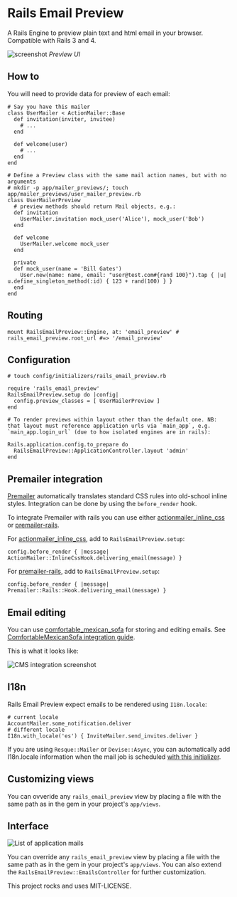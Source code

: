 Rails Email Preview 
================================

A Rails Engine to preview plain text and html email in your browser. Compatible with Rails 3 and 4.

![screenshot](http://screencloud.net//img/screenshots/749d6c6a84b5d79b436ad627902944a8.png)
*Preview UI*

How to
-----

You will need to provide data for preview of each email:

    # Say you have this mailer
    class UserMailer < ActionMailer::Base
      def invitation(inviter, invitee)
        # ...
      end

      def welcome(user)
        # ...
      end
    end

    # Define a Preview class with the same mail action names, but with no arguments
    # mkdir -p app/mailer_previews/; touch app/mailer_previews/user_mailer_preview.rb
    class UserMailerPreview
      # preview methods should return Mail objects, e.g.:
      def invitation        
        UserMailer.invitation mock_user('Alice'), mock_user('Bob')
      end
            
      def welcome                
        UserMailer.welcome mock_user                            
      end
      
      private
      def mock_user(name = 'Bill Gates')
        User.new(name: name, email: "user@test.com#{rand 100}").tap { |u| u.define_singleton_method(:id) { 123 + rand(100) } }      
      end
    end


Routing
-------
    
    mount RailsEmailPreview::Engine, at: 'email_preview' # rails_email_preview.root_url #=> '/email_preview'    


Configuration 
-------
    
    # touch config/initializers/rails_email_preview.rb

    require 'rails_email_preview'
    RailsEmailPreview.setup do |config|
      config.preview_classes = [ UserMailerPreview ]
    end

    # To render previews within layout other than the default one. NB: that layout must reference application urls via `main_app`, e.g. `main_app.login_url` (due to how isolated engines are in rails):

    Rails.application.config.to_prepare do
      RailsEmailPreview::ApplicationController.layout 'admin'
    end


Premailer integration
---------------------

[Premailer](https://github.com/alexdunae/premailer) automatically translates standard CSS rules into old-school inline styles. Integration can be done by using the <code>before_render</code> hook.

To integrate Premailer with rails you can use either [actionmailer_inline_css](https://github.com/ndbroadbent/actionmailer_inline_css) or [premailer-rails](https://github.com/fphilipe/premailer-rails).

For [actionmailer_inline_css](https://github.com/ndbroadbent/actionmailer_inline_css), add to `RailsEmailPreview.setup`:
    
    config.before_render { |message| ActionMailer::InlineCssHook.delivering_email(message) }    

For [premailer-rails](https://github.com/fphilipe/premailer-rails), add to `RailsEmailPreview.setup`:
    
    config.before_render { |message| Premailer::Rails::Hook.delivering_email(message) }    

Email editing 
-------------

You can use [comfortable_mexican_sofa](https://github.com/comfy/comfortable-mexican-sofa) for storing and editing emails.
See [ComfortableMexicanSofa integration guide](https://github.com/glebm/rails_email_preview/wiki/Edit-Emails-with-Comfortable-Mexican-Sofa).

This is what it looks like:

![CMS integration screenshot](http://screencloud.net//img/screenshots/c3437edd8cdd52dbff58663a0b30d6ca.png)

I18n
-------------

Rails Email Preview expect emails to be rendered using `I18n.locale`:
    
    # current locale
    AccountMailer.some_notification.deliver     
    # different locale
    I18n.with_locale('es') { InviteMailer.send_invites.deliver }


If you are using `Resque::Mailer` or `Devise::Async`, you can automatically add I18n.locale information when the mail job is scheduled 
[with this initializer](https://gist.github.com/glebm/5725347).


Customizing views
---------------------

You can ovveride any `rails_email_preview` view by placing a file with the same path as in the gem in your project's `app/views`.

Interface
---------

![List of application mails](http://4.bp.blogspot.com/-hkZlhO7ze8I/Tylinqxas2I/AAAAAAAABQo/17eEkwBkdnQ/s1600/email-preview-index.png)

You can override any `rails_email_preview` view by placing a file with the same path as in the gem in your project's `app/views`.
You can also extend the `RailsEmailPreview::EmailsController` for further customization.

This project rocks and uses MIT-LICENSE.
